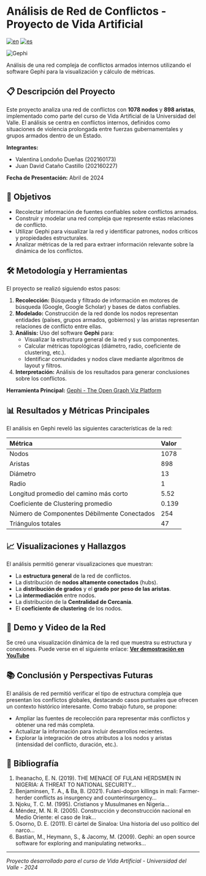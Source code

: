 # Análisis de Red de Conflictos - Proyecto de Vida Artificial

[![en](https://img.shields.io/badge/lang-en-blue.svg)](https://github.com/Zers04/Network-Analysis-of-Internal-Conflicts/blob/main/README.md)
[![es](https://img.shields.io/badge/lang-es-blue.svg)](https://github.com/Zers04/Network-Analysis-of-Internal-Conflicts/blob/main/README-es.md)

![Gephi](https://img.shields.io/badge/Gephi-0.10%2B-green)

Análisis de una red compleja de conflictos armados internos utilizando el software Gephi para la visualización y cálculo de métricas.

## 📋 Descripción del Proyecto

Este proyecto analiza una red de conflictos con **1078 nodos** y **898 aristas**, implementado como parte del curso de Vida Artificial de la Universidad del Valle. El análisis se centra en conflictos internos, definidos como situaciones de violencia prolongada entre fuerzas gubernamentales y grupos armados dentro de un Estado.

**Integrantes:**
- Valentina Londoño Dueñas (202160173)
- Juan David Cataño Castillo (202160227)

**Fecha de Presentación:** Abril de 2024

## 🎯 Objetivos

- Recolectar información de fuentes confiables sobre conflictos armados.
- Construir y modelar una red compleja que represente estas relaciones de conflicto.
- Utilizar Gephi para visualizar la red y identificar patrones, nodos críticos y propiedades estructurales.
- Analizar métricas de la red para extraer información relevante sobre la dinámica de los conflictos.

## 🛠️ Metodología y Herramientas

El proyecto se realizó siguiendo estos pasos:

1.  **Recolección:** Búsqueda y filtrado de información en motores de búsqueda (Google, Google Scholar) y bases de datos confiables.
2.  **Modelado:** Construcción de la red donde los nodos representan entidades (países, grupos armados, gobiernos) y las aristas representan relaciones de conflicto entre ellas.
3.  **Análisis:** Uso del software **Gephi** para:
    - Visualizar la estructura general de la red y sus componentes.
    - Calcular métricas topológicas (diámetro, radio, coeficiente de clustering, etc.).
    - Identificar comunidades y nodos clave mediante algoritmos de layout y filtros.
4.  **Interpretación:** Análisis de los resultados para generar conclusiones sobre los conflictos.

**Herramienta Principal:** [Gephi - The Open Graph Viz Platform](https://gephi.org/)

## 📊 Resultados y Métricas Principales

El análisis en Gephi reveló las siguientes características de la red:

| Métrica | Valor |
| :--- | :--- |
| Nodos | 1078 |
| Aristas | 898 |
| Diámetro | 13 |
| Radio | 1 |
| Longitud promedio del camino más corto | 5.52 |
| Coeficiente de Clustering promedio | 0.139 |
| Número de Componentes Débilmente Conectados | 254 |
| Triángulos totales | 47 |

## 📈 Visualizaciones y Hallazgos

El análisis permitió generar visualizaciones que muestran:
- La **estructura general** de la red de conflictos.
- La distribución de **nodos altamente conectados** (hubs).
- La **distribución de grados** y el **grado por peso de las aristas**.
- La **intermediación** entre nodos.
- La distribución de la **Centralidad de Cercanía**.
- El **coeficiente de clustering** de los nodos.

## 🎥 Demo y Video de la Red

Se creó una visualización dinámica de la red que muestra su estructura y conexiones. Puede verse en el siguiente enlace:
[**Ver demostración en YouTube**](https://youtu.be/vnTD_hIhufo?si=7mALQF5dfQBRnCVz)

## 📚 Conclusión y Perspectivas Futuras

El análisis de red permitió verificar el tipo de estructura compleja que presentan los conflictos globales, destacando casos puntuales que ofrecen un contexto histórico interesante. Como trabajo futuro, se propone:
- Ampliar las fuentes de recolección para representar más conflictos y obtener una red más completa.
- Actualizar la información para incluir desarrollos recientes.
- Explorar la integración de otros atributos a los nodos y aristas (intensidad del conflicto, duración, etc.).

## 📖 Bibliografía

1.  Iheanacho, E. N. (2019). THE MENACE OF FULANI HERDSMEN IN NIGERIA: A THREAT TO NATIONAL SECURITY...
2.  Benjaminsen, T. A., & Ba, B. (2021). Fulani-dogon killings in mali: Farmer-herder conflicts as insurgency and counterinsurgency...
3.  Njoku, T. C. M. (1995). Cristianos y Musulmanes en Nigeria...
4.  Méndez, M. N. R. (2005). Construcción y deconstrucción nacional en Medio Oriente: el caso de Irak...
5.  Osorno, D. E. (2011). El cártel de Sinaloa: Una historia del uso político del narco...
6.  Bastian, M., Heymann, S., & Jacomy, M. (2009). Gephi: an open source software for exploring and manipulating networks...

---

*Proyecto desarrollado para el curso de Vida Artificial - Universidad del Valle - 2024*
